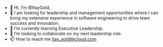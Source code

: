 - 👋 Hi, I’m @ItayGold,
- 👀 I am looking for leadership and management opportunities where I can bring my extensive experience in software engineering to drive team success and innovation.
- 🌱 I’m currently learning Executive Leadership.
- 💞️ I’m looking to collaborate on my next leadership role.
- 📫 How to reach me itay_gold@icloud.com

<!---
ItayGold/ItayGold is a ✨ special ✨ repository because its `README.md` (this file) appears on your GitHub profile.
You can click the Preview link to take a look at your changes.
--->
